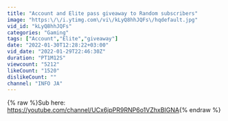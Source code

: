 ```yaml
---
title: "Account and Elite pass giveaway to Random subscribers"
image: "https:\/\/i.ytimg.com\/vi\/kLyQ8hhJQFs\/hqdefault.jpg"
vid_id: "kLyQ8hhJQFs"
categories: "Gaming"
tags: ["Account","Elite","giveaway"]
date: "2022-01-30T12:28:22+03:00"
vid_date: "2022-01-29T22:46:30Z"
duration: "PT1M12S"
viewcount: "5212"
likeCount: "1520"
dislikeCount: ""
channel: "INFO JA"
---
```

{% raw %}Sub here: <a rel="nofollow" target="blank" href="https://youtube.com/channel/UCx6jpPR9RNP6o1VZhxBIGNA">https://youtube.com/channel/UCx6jpPR9RNP6o1VZhxBIGNA</a>{% endraw %}
